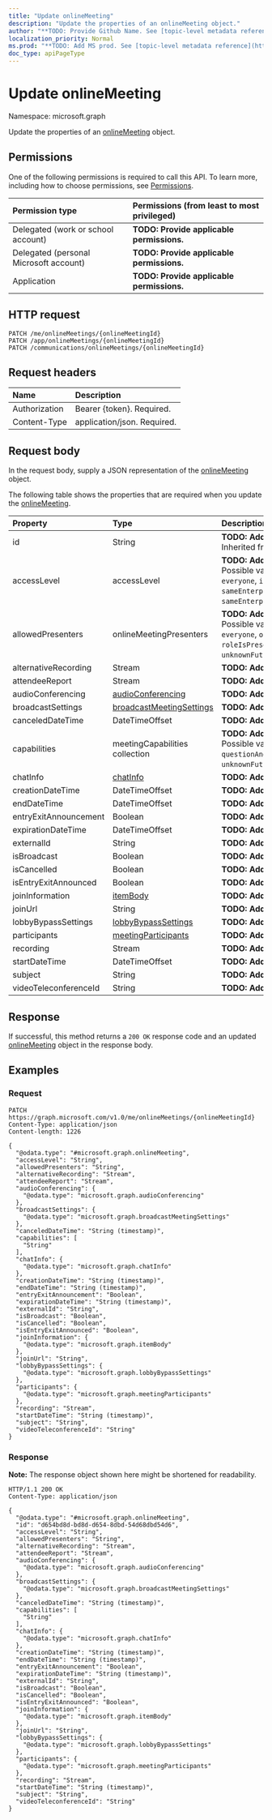```yaml
---
title: "Update onlineMeeting"
description: "Update the properties of an onlineMeeting object."
author: "**TODO: Provide Github Name. See [topic-level metadata reference](https://msgo.azurewebsites.net/add/document/guidelines/metadata.html#topic-level-metadata)**"
localization_priority: Normal
ms.prod: "**TODO: Add MS prod. See [topic-level metadata reference](https://msgo.azurewebsites.net/add/document/guidelines/metadata.html#topic-level-metadata)**"
doc_type: apiPageType
---
```


# Update onlineMeeting
Namespace: microsoft.graph



Update the properties of an [onlineMeeting](../resources/onlinemeeting.md) object.

## Permissions
One of the following permissions is required to call this API. To learn more, including how to choose permissions, see [Permissions](/graph/permissions-reference).

|Permission type|Permissions (from least to most privileged)|
|:---|:---|
|Delegated (work or school account)|**TODO: Provide applicable permissions.**|
|Delegated (personal Microsoft account)|**TODO: Provide applicable permissions.**|
|Application|**TODO: Provide applicable permissions.**|

## HTTP request

<!-- {
  "blockType": "ignored"
}
-->
``` http
PATCH /me/onlineMeetings/{onlineMeetingId}
PATCH /app/onlineMeetings/{onlineMeetingId}
PATCH /communications/onlineMeetings/{onlineMeetingId}
```

## Request headers
|Name|Description|
|:---|:---|
|Authorization|Bearer {token}. Required.|
|Content-Type|application/json. Required.|

## Request body
In the request body, supply a JSON representation of the [onlineMeeting](../resources/onlinemeeting.md) object.

The following table shows the properties that are required when you update the [onlineMeeting](../resources/onlinemeeting.md).

|Property|Type|Description|
|:---|:---|:---|
|id|String|**TODO: Add Description** Inherited from [entity](../resources/entity.md)|
|accessLevel|accessLevel|**TODO: Add Description**. Possible values are: `everyone`, `invited`, `locked`, `sameEnterprise`, `sameEnterpriseAndFederated`.|
|allowedPresenters|onlineMeetingPresenters|**TODO: Add Description**. Possible values are: `everyone`, `organization`, `roleIsPresenter`, `organizer`, `unknownFutureValue`.|
|alternativeRecording|Stream|**TODO: Add Description**|
|attendeeReport|Stream|**TODO: Add Description**|
|audioConferencing|[audioConferencing](../resources/audioconferencing.md)|**TODO: Add Description**|
|broadcastSettings|[broadcastMeetingSettings](../resources/broadcastmeetingsettings.md)|**TODO: Add Description**|
|canceledDateTime|DateTimeOffset|**TODO: Add Description**|
|capabilities|meetingCapabilities collection|**TODO: Add Description**. Possible values are: `questionAndAnswer`, `unknownFutureValue`.|
|chatInfo|[chatInfo](../resources/chatinfo.md)|**TODO: Add Description**|
|creationDateTime|DateTimeOffset|**TODO: Add Description**|
|endDateTime|DateTimeOffset|**TODO: Add Description**|
|entryExitAnnouncement|Boolean|**TODO: Add Description**|
|expirationDateTime|DateTimeOffset|**TODO: Add Description**|
|externalId|String|**TODO: Add Description**|
|isBroadcast|Boolean|**TODO: Add Description**|
|isCancelled|Boolean|**TODO: Add Description**|
|isEntryExitAnnounced|Boolean|**TODO: Add Description**|
|joinInformation|[itemBody](../resources/itembody.md)|**TODO: Add Description**|
|joinUrl|String|**TODO: Add Description**|
|lobbyBypassSettings|[lobbyBypassSettings](../resources/lobbybypasssettings.md)|**TODO: Add Description**|
|participants|[meetingParticipants](../resources/meetingparticipants.md)|**TODO: Add Description**|
|recording|Stream|**TODO: Add Description**|
|startDateTime|DateTimeOffset|**TODO: Add Description**|
|subject|String|**TODO: Add Description**|
|videoTeleconferenceId|String|**TODO: Add Description**|



## Response

If successful, this method returns a `200 OK` response code and an updated [onlineMeeting](../resources/onlinemeeting.md) object in the response body.

## Examples

### Request
<!-- {
  "blockType": "request",
  "name": "update_onlinemeeting"
}
-->
``` http
PATCH https://graph.microsoft.com/v1.0/me/onlineMeetings/{onlineMeetingId}
Content-Type: application/json
Content-length: 1226

{
  "@odata.type": "#microsoft.graph.onlineMeeting",
  "accessLevel": "String",
  "allowedPresenters": "String",
  "alternativeRecording": "Stream",
  "attendeeReport": "Stream",
  "audioConferencing": {
    "@odata.type": "microsoft.graph.audioConferencing"
  },
  "broadcastSettings": {
    "@odata.type": "microsoft.graph.broadcastMeetingSettings"
  },
  "canceledDateTime": "String (timestamp)",
  "capabilities": [
    "String"
  ],
  "chatInfo": {
    "@odata.type": "microsoft.graph.chatInfo"
  },
  "creationDateTime": "String (timestamp)",
  "endDateTime": "String (timestamp)",
  "entryExitAnnouncement": "Boolean",
  "expirationDateTime": "String (timestamp)",
  "externalId": "String",
  "isBroadcast": "Boolean",
  "isCancelled": "Boolean",
  "isEntryExitAnnounced": "Boolean",
  "joinInformation": {
    "@odata.type": "microsoft.graph.itemBody"
  },
  "joinUrl": "String",
  "lobbyBypassSettings": {
    "@odata.type": "microsoft.graph.lobbyBypassSettings"
  },
  "participants": {
    "@odata.type": "microsoft.graph.meetingParticipants"
  },
  "recording": "Stream",
  "startDateTime": "String (timestamp)",
  "subject": "String",
  "videoTeleconferenceId": "String"
}
```


### Response
**Note:** The response object shown here might be shortened for readability.
<!-- {
  "blockType": "response",
  "truncated": true
}
-->
``` http
HTTP/1.1 200 OK
Content-Type: application/json

{
  "@odata.type": "#microsoft.graph.onlineMeeting",
  "id": "d654bd8d-bd8d-d654-8dbd-54d68dbd54d6",
  "accessLevel": "String",
  "allowedPresenters": "String",
  "alternativeRecording": "Stream",
  "attendeeReport": "Stream",
  "audioConferencing": {
    "@odata.type": "microsoft.graph.audioConferencing"
  },
  "broadcastSettings": {
    "@odata.type": "microsoft.graph.broadcastMeetingSettings"
  },
  "canceledDateTime": "String (timestamp)",
  "capabilities": [
    "String"
  ],
  "chatInfo": {
    "@odata.type": "microsoft.graph.chatInfo"
  },
  "creationDateTime": "String (timestamp)",
  "endDateTime": "String (timestamp)",
  "entryExitAnnouncement": "Boolean",
  "expirationDateTime": "String (timestamp)",
  "externalId": "String",
  "isBroadcast": "Boolean",
  "isCancelled": "Boolean",
  "isEntryExitAnnounced": "Boolean",
  "joinInformation": {
    "@odata.type": "microsoft.graph.itemBody"
  },
  "joinUrl": "String",
  "lobbyBypassSettings": {
    "@odata.type": "microsoft.graph.lobbyBypassSettings"
  },
  "participants": {
    "@odata.type": "microsoft.graph.meetingParticipants"
  },
  "recording": "Stream",
  "startDateTime": "String (timestamp)",
  "subject": "String",
  "videoTeleconferenceId": "String"
}
```

